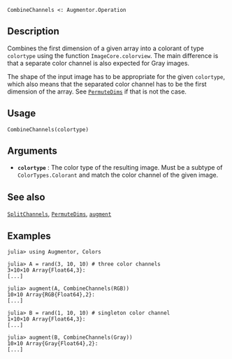 ```
CombineChannels <: Augmentor.Operation
```

## Description

Combines the first dimension of a given array into a colorant of type `colortype` using the function `ImageCore.colorview`. The main difference is that a separate color channel is also expected for Gray images.

The shape of the input image has to be appropriate for the given `colortype`, which also means that the separated color channel has to be the first dimension of the array. See [`PermuteDims`](@ref) if that is not the case.

## Usage

```
CombineChannels(colortype)
```

## Arguments

  * **`colortype`** : The color type of the resulting image. Must   be a subtype of `ColorTypes.Colorant` and match the color   channel of the given image.

## See also

[`SplitChannels`](@ref), [`PermuteDims`](@ref), [`augment`](@ref)

## Examples

```julia-repl
julia> using Augmentor, Colors

julia> A = rand(3, 10, 10) # three color channels
3×10×10 Array{Float64,3}:
[...]

julia> augment(A, CombineChannels(RGB))
10×10 Array{RGB{Float64},2}:
[...]

julia> B = rand(1, 10, 10) # singleton color channel
1×10×10 Array{Float64,3}:
[...]

julia> augment(B, CombineChannels(Gray))
10×10 Array{Gray{Float64},2}:
[...]
```
